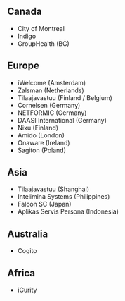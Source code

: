 ## Canada

- City of Montreal
- Indigo
- GroupHealth (BC)

## Europe

- iWelcome (Amsterdam)
- Zalsman (Netherlands)
- Tilaajavastuu (Finland / Belgium)
- Cornelsen (Germany)
- NETFORMIC (Germany)
- DAASI International (Germany)
- Nixu (Finland)
- Amido (London)
- Onaware (Ireland)
- Sagiton (Poland)


## Asia

- Tilaajavastuu (Shanghai)
- Intelimina Systems (Philippines)
- Falcon SC (Japan)
- Aplikas Servis Persona (Indonesia)

## Australia
- Cogito 

## Africa
- iCurity 

